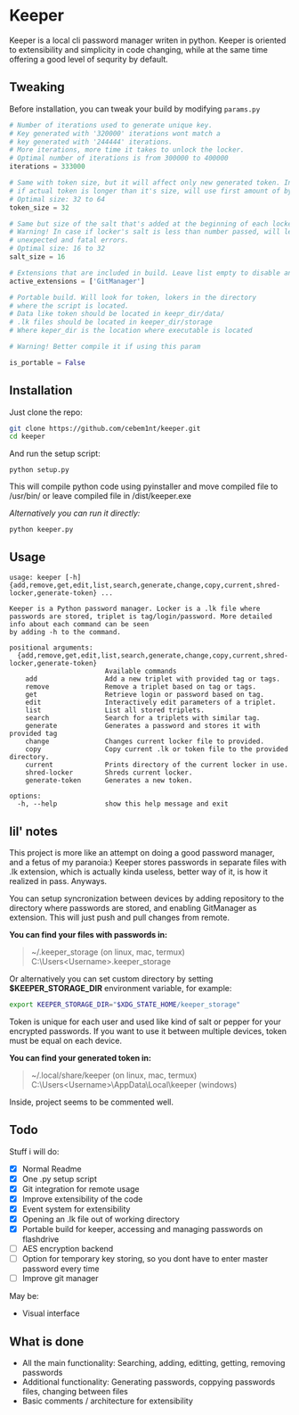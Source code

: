 # Keeper

Keeper is a local cli password manager writen in python. Keeper is oriented to extensibility and simplicity in code changing, while at the same time offering a good level of sequrity by default. 

## Tweaking

Before installation, you can tweak your build by modifying ```params.py```

```py
# Number of iterations used to generate unique key.
# Key generated with '320000' iterations wont match a 
# key generated with '244444' iterations. 
# More iterations, more time it takes to unlock the locker.
# Optimal number of iterations is from 300000 to 400000
iterations = 333000 

# Same with token size, but it will affect only new generated token. In case 
# if actual token is longer than it's size, will use first amount of bytes
# Optimal size: 32 to 64 
token_size = 32

# Same but size of the salt that's added at the beginning of each locker.
# Warning! In case if locker's salt is less than number passed, will lead to
# unexpected and fatal errors.
# Optimal size: 16 to 32 
salt_size = 16

# Extensions that are included in build. Leave list empty to disable any
active_extensions = ['GitManager']

# Portable build. Will look for token, lokers in the directory
# where the script is located.
# Data like token should be located in keepr_dir/data/
# .lk files should be located in keeper_dir/storage
# Where keper_dir is the location where executable is located

# Warning! Better compile it if using this param

is_portable = False
```

## Installation 

Just clone the repo:

```sh
git clone https://github.com/cebem1nt/keeper.git
cd keeper
```

And run the setup script:

```python setup.py```

This will compile python code using pyinstaller and move compiled file to /usr/bin/ or leave compiled file in /dist/keeper.exe

*Alternatively you can run it directly:*

```python keeper.py```

## Usage
```$ keeper --help
usage: keeper [-h] {add,remove,get,edit,list,search,generate,change,copy,current,shred-locker,generate-token} ...

Keeper is a Python password manager. Locker is a .lk file where passwords are stored, triplet is tag/login/password. More detailed info about each command can be seen
by adding -h to the command.

positional arguments:
  {add,remove,get,edit,list,search,generate,change,copy,current,shred-locker,generate-token}
                        Available commands
    add                 Add a new triplet with provided tag or tags.
    remove              Remove a triplet based on tag or tags.
    get                 Retrieve login or password based on tag.
    edit                Interactively edit parameters of a triplet.
    list                List all stored triplets.
    search              Search for a triplets with similar tag.
    generate            Generates a password and stores it with provided tag
    change              Changes current locker file to provided.
    copy                Copy current .lk or token file to the provided directory.
    current             Prints directory of the current locker in use.
    shred-locker        Shreds current locker.
    generate-token      Generates a new token.

options:
  -h, --help            show this help message and exit
```

## lil' notes

This project is more like an attempt on doing a good password manager, and a fetus of my paranoia:)
Keeper stores passwords in separate files with .lk extension, which is actually kinda useless, better way of it, is how it realized in pass. Anyways. 

You can setup syncronization between devices by adding repository to the directory where passwords are stored, and enabling GitManager as extension. This will just push and pull changes from remote. 

__You can find your files with passwords in:__
> ~/.keeper_storage (on linux, mac, termux)
> C:\Users\<Username>\.keeper_storage

Or alternatively you can set custom directory by setting __$KEEPER_STORAGE_DIR__ environment variable, for example:
```sh
export KEEPER_STORAGE_DIR="$XDG_STATE_HOME/keeper_storage"
```

Token is unique for each user and used like kind of salt or pepper for your encrypted passwords. If you want to use it between multiple devices, token must be equal on each device.

__You can find your generated token in:__
> ~/.local/share/keeper (on linux, mac, termux)
> C:\Users\<Username>\AppData\Local\keeper (windows)

Inside, project seems to be commented well.

## Todo

Stuff i will do: 

- [x]  Normal Readme
- [x]  One .py setup script
- [x]  Git integration for remote usage
- [x]  Improve extensibility of the code
- [x]  Event system for extensibility
- [x]  Opening an .lk file out of working directory
- [x]  Portable build for keeper, accessing and managing passwords on flashdrive
- [ ]  AES encryption backend
- [ ]  Option for temporary key storing, so you dont have to enter master password every time
- [ ]  Improve git manager

May be:

- Visual interface
## What is done

- All the main functionality: Searching, adding, editting, getting, removing passwords 
- Additional functionality: Generating passwords, coppying passwords files, changing between files
- Basic comments / architecture for extensibility
